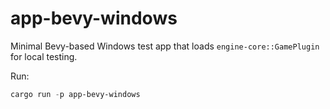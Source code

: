 app-bevy-windows
=================

Minimal Bevy-based Windows test app that loads `engine-core::GamePlugin` for local testing.

Run:

```powershell
cargo run -p app-bevy-windows
```
